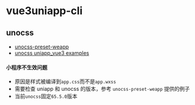 # vue3uniapp-cli

## unocss

- [unocss-preset-weapp](https://www.npmjs.com/package/unocss-preset-weapp)
- [unocss uniapp_vue3 examples](https://github.com/MellowCo/unocss-preset-weapp/tree/main/examples/uniapp_vue3)

#### 小程序不生效问题

- 原因是样式被编译到`app.css`而不是`app.wxss`
- 需要检查 uniapp 和 unocss 的版本，参考 `unocss-preset-weapp` 提供的例子
- 当前`unocss`固定`65.5.0`版本
